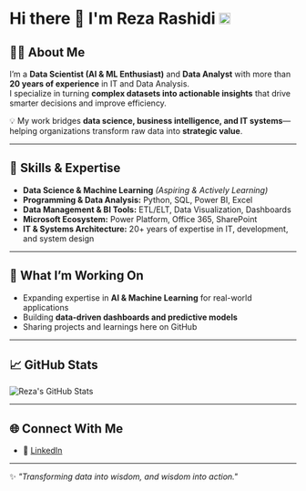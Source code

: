 # Hi there 👋 I'm Reza Rashidi <img src="https://img.shields.io/badge/Verified-✔️-blue" alt="Verified Badge" height="20"/>

## 👨‍💻 About Me
I’m a **Data Scientist (AI & ML Enthusiast)** and **Data Analyst** with more than **20 years of experience** in IT and Data Analysis.  
I specialize in turning **complex datasets into actionable insights** that drive smarter decisions and improve efficiency.  

💡 My work bridges **data science, business intelligence, and IT systems**—helping organizations transform raw data into **strategic value**.  

---

## 🔧 Skills & Expertise
- **Data Science & Machine Learning** *(Aspiring & Actively Learning)*  
- **Programming & Data Analysis:** Python, SQL, Power BI, Excel  
- **Data Management & BI Tools:** ETL/ELT, Data Visualization, Dashboards  
- **Microsoft Ecosystem:** Power Platform, Office 365, SharePoint  
- **IT & Systems Architecture:** 20+ years of expertise in IT, development, and system design  

---

## 🚀 What I’m Working On
- Expanding expertise in **AI & Machine Learning** for real-world applications  
- Building **data-driven dashboards and predictive models**  
- Sharing projects and learnings here on GitHub  

---

## 📈 GitHub Stats
![Reza's GitHub Stats](https://github-readme-stats.vercel.app/api?username=your-github-username&show_icons=true&theme=radical)

---

## 🌐 Connect With Me
- 💼 [LinkedIn](https://www.linkedin.com/in/reza-r-759803171/)  


---
✨ *"Transforming data into wisdom, and wisdom into action."*
